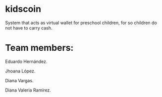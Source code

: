# kidscoin
System that acts as virtual wallet for preschool children, for so children do not have
to carry cash.

# Team members:

Eduardo Hernández.

Jhoana López.

Diana Vargas.

Diana Valeria Ramírez.

